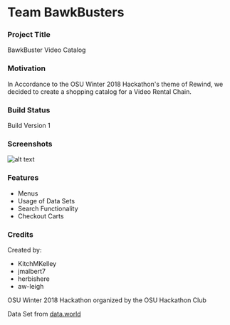 # Team BawkBusters

### Project Title
BawkBuster Video Catalog

### Motivation
In Accordance to the OSU Winter 2018 Hackathon's theme of Rewind, we decided to create a shopping catalog for a Video Rental Chain.

### Build Status
Build Version 1

### Screenshots

![alt text](http://i.imgur.com/QO41eLL.png "main menu")

### Features
* Menus
* Usage of Data Sets
* Search Functionality
* Checkout Carts

### Credits
Created by:
* KitchMKelley
* jmalbert7
* herbishere
* aw-leigh


OSU Winter 2018 Hackathon organized by the OSU Hackathon Club


Data Set from [data.world](https://data.world/popculture/imdb-5000-movie-dataset)
